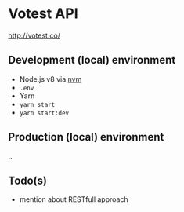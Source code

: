 # Votest API

http://votest.co/

## Development (local) environment

- Node.js v8 via [nvm](https://github.com/creationix/nvm)
- `.env`
- Yarn
- `yarn start`
- `yarn start:dev`

## Production (local) environment

..

## Todo(s)
- mention about RESTfull approach
